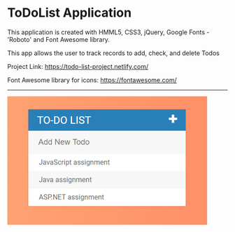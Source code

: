 <h1>ToDoList Application</h1>

<p>This application is created with HMML5, CSS3, jQuery, Google Fonts - 'Roboto' and Font Awesome library.
</p>

<p>This app allows the user to track records to add, check, and delete Todos</p>

<p>Project Link: <a href="https://todo-list-project.netlify.com/">https://todo-list-project.netlify.com/</a></p>

<p>Font Awesome library for icons: <a href="https://fontawesome.com/">https://fontawesome.com/</a></p>

<hr>

<img src="assets/Images/Todolist.png" alt="ToDoList image">

